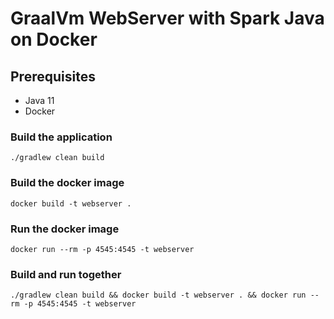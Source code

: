 # GraalVm WebServer with Spark Java on Docker 

## Prerequisites
- Java 11
- Docker

### Build the application
```
./gradlew clean build
```

### Build the docker image
```
docker build -t webserver .
```

### Run the docker image
```
docker run --rm -p 4545:4545 -t webserver
```

### Build and run together
```
./gradlew clean build && docker build -t webserver . && docker run --rm -p 4545:4545 -t webserver
```